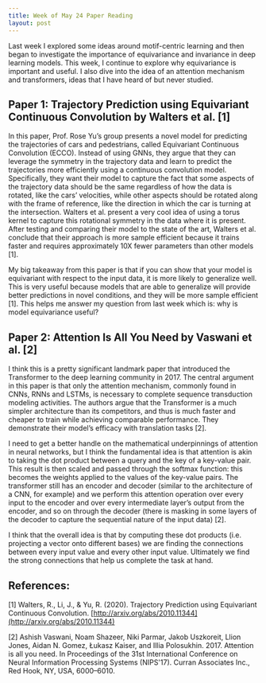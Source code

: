 ```yaml
---
title: Week of May 24 Paper Reading
layout: post
---
```


Last week I explored some ideas around motif-centric learning and then began to investigate the importance of equivariance and invariance in deep learning models. This week, I continue to explore why equivariance is important and useful. I also dive into the idea of an attention mechanism and transformers, ideas that I have heard of but never studied. 

## Paper 1: Trajectory Prediction using Equivariant Continuous Convolution by Walters et al. [1]

In this paper, Prof. Rose Yu’s group presents a novel model for predicting the trajectories of cars and pedestrians, called Equivariant Continuous Convolution (ECCO). Instead of using GNNs, they argue that they can leverage the symmetry in the trajectory data and learn to predict the trajectories more efficiently using a continuous convolution model. Specifically, they want their model to capture the fact that some aspects of the trajectory data should be the same regardless of how the data is rotated, like the cars’ velocities, while other aspects should be rotated along with the frame of reference, like the direction in which the car is turning at the intersection. Walters et al. present a very cool idea of using a torus kernel to capture this rotational symmetry in the data where it is present. After testing and comparing their model to the state of the art, Walters et al. conclude that their approach is more sample efficient because it trains faster and requires approximately 10X fewer parameters than other models [1]. 

My big takeaway from this paper is that if you can show that your model is equivariant with respect to the input data, it is more likely to generalize well. This is very useful because models that are able to generalize will provide better predictions in novel conditions, and they will be more sample efficient [1]. This helps me answer my question from last week which is: why is model equivariance useful? 

## Paper 2: Attention Is All You Need by Vaswani et al. [2]

I think this is a pretty significant landmark paper that introduced the Transformer to the deep learning community in 2017. The central argument in this paper is that only the attention mechanism, commonly found in CNNs, RNNs and LSTMs, is necessary to complete sequence transduction modeling activities. The authors argue that the Transformer is a much simpler architecture than its competitors, and thus is much faster and cheaper to train while achieving comparable performance. They demonstrate their model’s efficacy with translation tasks [2].  

I need to get a better handle on the mathematical underpinnings of attention in neural networks, but I think the fundamental idea is that attention is akin to taking the dot product between a query and the key of a key-value pair. This result is then scaled and passed through the softmax function: this becomes the weights applied to the values of the key-value pairs. The transformer still has an encoder and decoder (similar to the architecture of a CNN, for example) and we perform this attention operation over every input to the encoder and over every intermediate layer’s output from the encoder, and so on through the decoder (there is masking in some layers of the decoder to capture the sequential nature of the input data) [2]. 

I think that the overall idea is that by computing these dot products (i.e. projecting a vector onto different bases) we are finding the connections between every input value and every other input value. Ultimately we find the strong connections that help us complete the task at hand. 

 ## References: 

[1] Walters, R., Li, J., & Yu, R. (2020). Trajectory Prediction using Equivariant Continuous Convolution. [http://arxiv.org/abs/2010.11344](http://arxiv.org/abs/2010.11344) 

[2] Ashish Vaswani, Noam Shazeer, Niki Parmar, Jakob Uszkoreit, Llion Jones, Aidan N. Gomez, Łukasz Kaiser, and Illia Polosukhin. 2017. Attention is all you need. In Proceedings of the 31st International Conference on Neural Information Processing Systems (NIPS'17). Curran Associates Inc., Red Hook, NY, USA, 6000–6010.



